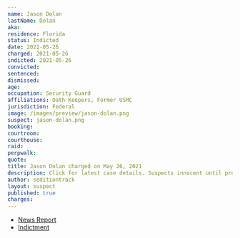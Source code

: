 ```yaml
---
name: Jason Dolan
lastName: Dolan
aka:
residence: Florida
status: Indicted
date: 2021-05-26
charged: 2021-05-26
indicted: 2021-05-26
convicted: 
sentenced: 
dismissed: 
age:
occupation: Security Guard
affiliations: Oath Keepers, Former USMC
jurisdiction: Federal
image: /images/preview/jason-dolan.png
suspect: jason-dolan.png
booking:
courtroom:
courthouse:
raid:
perpwalk:
quote:
title: Jason Dolan charged on May 26, 2021
description: Click for latest case details. Suspects innocent until proven guilty.
author: seditiontrack
layout: suspect
published: true
charges:
---
```

- [News Report](https://www.palmbeachpost.com/story/news/2021/06/01/marine-wellington-arrested-capitol-riots/7469247002/)
- [Indictment](https://www.justice.gov/usao-dc/press-release/file/1401076/download)
